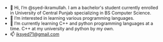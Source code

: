- 👋 Hi, I’m @syed-ikramullah. I am a bachelor's student currently enrolled in University of Central Punjab specializing in BS Computer Science.
- 👀 I’m interested in learning various programming languages.
- 🌱 I’m currently learning C++ and python programming languages at a time. C++ at my university and python by my own.
- 📫 iksyed71@gmail.com
